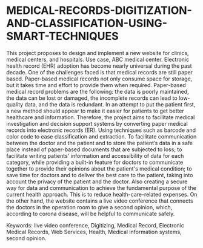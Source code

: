 # MEDICAL-RECORDS-DIGITIZATION-AND-CLASSIFICATION-USING-SMART-TECHNIQUES
This project proposes to design and implement a new website for clinics, medical centers, and hospitals. Use case, ABC medical center. Electronic health record (EHR) adoption has become nearly universal during the past decade. One of the challenges faced is that medical records are still paper based. Paper-based medical records not only consume space for storage, but it takes time and effort to provide them when required. Paper-based medical record problems are the following: the data is poorly maintained, the data can be lost or damaged, the incomplete records can lead to low-quality data, and the data is redundant. In an attempt to put the patient first, a new method should appear to make it easier for patients to get better healthcare and information. Therefore, the project aims to facilitate medical investigation and decision support systems by converting paper medical records into electronic records (ER). Using techniques such as barcode and color code to ease classification and extraction. To facilitate communication between the doctor and the patient and to store the patient’s data in a safe place instead of paper-based documents that are subjected to loss; to facilitate writing patients' information and accessibility of data for each category, while providing a built-in feature for doctors to communicate together to provide their opinions about the patient's medical condition; to save time for doctors and to deliver the best care to the patient, taking into account the privacy of the patient and the doctor. Also creating a secure way for data and communication to achieve the fundamental purpose of the current health approach. This is to reduce health-care-related expenses. On the other hand, the website contains a live video conference that connects the doctors in the operation room to give a second opinion, which, according to corona disease, will be helpful to communicate safely.

Keywords: live video conference, Digitizing, Medical Record, Electronic Medical Records, Web Services, Health, Medical information systems, second opinion.

